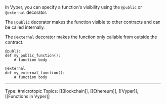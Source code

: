 In Vyper, you can specify a function's visibility using the `@public` or `@external` decorator. 

The `@public` decorator makes the function visible to other contracts and can be called internally. 

The `@external` decorator makes the function only callable from outside the contract.

```vyper
@public
def my_public_function(): 
	# function body 

@external 
def my_external_function(): 
	# function body
```

___
Type: #microtopic 
Topics: [[Blockchain]], [[Ethereum]], [[Vyper]], [[Functions in Vyper]]

